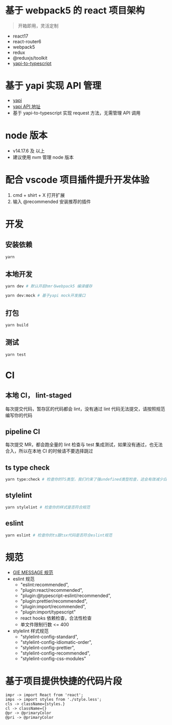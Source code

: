 # 基于 webpack5 的 react 项目架构

> 开箱即用，灵活定制

- react17
- react-router6
- webpack5
- redux
- @reduxjs/toolkit
- [yapi-to-typescript](https://github.com/fjc0k/yapi-to-typescript)

# 基于 yapi 实现 API 管理

- [yapi](https://github.com/YMFE/yapi)
- [yapi API 地址](http://yapi.smart-xwork.cn/project/169452/interface/api)
- 基于 yapi-to-typescript 实现 request 方法，无需管理 API 调用

# node 版本

- v14.17.6 及 以上
- 建议使用 nvm 管理 node 版本

# 配合 vscode 项目插件提升开发体验

1. cmd + shirt + X 打开扩展
2. 输入 @recommended 安装推荐的插件

# 开发

## 安装依赖

```bash
yarn

```

## 本地开发

```bash
yarn dev # 默认开启hmr与webpack5 编译缓存
```

```bash
yarn dev:mock # 基于yapi mock开发接口
```

## 打包

```bash
yarn build
```

## 测试

```bash
yarn test
```

# CI

## 本地 CI， lint-staged

每次提交代码，暂存区的代码都会 lint，没有通过 lint 代码无法提交，请按照规范编写你的代码

## pipeline CI

每次提交 MR，都会跑全量的 lint 检查与 test 集成测试，如果没有通过，也无法合入，所以在本地 CI 的时候请不要选择跳过

## ts type check

```bash
yarn type:check # 检查你的TS类型，我们约束了强undefined类型检查，这会有效减少白屏问题
```

## stylelint

```bash
yarn stylelint # 检查你的样式是否符合规范
```

## eslint

```bash
yarn eslint # 检查你的ts跟tsx代码是否符合eslint规范
```

# 规范

- [GIE MESSAGE 规范](https://www.conventionalcommits.org/en/v1.0.0/)
- eslint 规范
  - "eslint:recommended",
  - "plugin:react/recommended",
  - "plugin:@typescript-eslint/recommended",
  - "plugin:prettier/recommended",
  - "plugin:import/recommended",
  - "plugin:import/typescript"
  - react hooks 依赖检查，合法性检查
  - 单文件限制行数 <= 400
- stylelint 样式规范
  - "stylelint-config-standard",
  - "stylelint-config-idiomatic-order",
  - "stylelint-config-prettier",
  - "stylelint-config-recommended",
  - "stylelint-config-css-modules"

# 基于项目提供快捷的代码片段

```
impr -> import React from 'react';
imps -> import styles from './style.less';
cls -> className={styles.}
cl -> className={}
@pr -> @primaryColor
@pri -> @primaryColor
```
